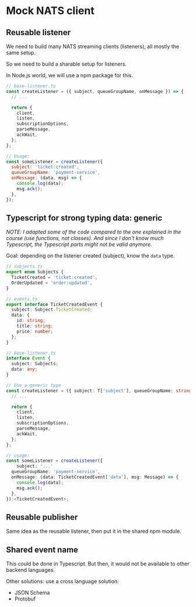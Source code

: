 # Mock NATS client

## Reusable listener

We need to build many NATS streaming clients (listeners), all mostly the same setup.

So we need to build a sharable setup for listeners.

In Node.js world, we will use a npm package for this.

```js
// base-listener.ts
const createListener = ({ subject, queueGroupName, onMessage }) => {
  // ...

  return {
    client,
    listen,
    subscriptionOptions,
    parseMessage,
    ackWait,
  };
};

// Usage:
const someListener = createListener({
  subject: 'ticket:created',
  queueGroupName: 'payment-service',
  onMessage: (data, msg) => {
    console.log(data);
    msg.ack();
  },
});
```

## Typescript for strong typing data: generic

_NOTE: I adapted some of the code compared to the one explained in the course (use functions, not classes). And since I don't know much Typescript, the Typescript parts might not be valid anymore._

Goal: depending on the listener created (subject), know the `data` type.

```ts
// subjects.ts
export enum Subjects {
  TicketCreated = 'ticket:created',
  OrderUpdated = 'order:updated',
}

// events.ts
export interface TicketCreatedEvent {
  subject: Subject.TicketCreated;
  data: {
    id: string;
    title: string;
    price: number;
  };
}

// base-listener.ts
interface Event {
  subject: Subjects;
  data: any;
}

// Use a generic type
const createListener = ({ subject: T['subject'], queueGroupName: string, onMessage: (data: T['data'], msg: Message): void }): <T extends Event> => {
  // ...

  return {
    client,
    listen,
    subscriptionOptions,
    parseMessage,
    ackWait,
  };
};

// usage:
const someListener = createListener({
    subject: '...'
  queueGroupName: 'payment-service',
  onMessage: (data: TicketCreatedEvent['data'], msg: Message) => {
    console.log(data);
    msg.ack();
  },
}):<TicketCreatedEvent>;
```

## Reusable publisher

Same idea as the reusable listener, then put it in the shared npm module.

## Shared event name

This could be done in Typescript. But then, it would not be available to other backend languages.

Other solutions: use a cross language solution:

- JSON Schema
- Protobuf
